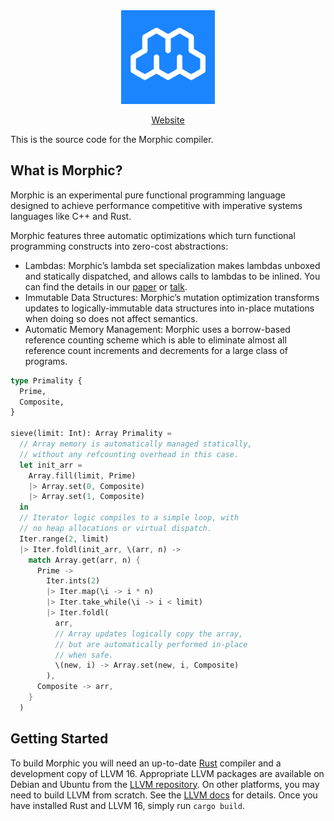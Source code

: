 <div align="center">
    <picture>
        <img alt="The Morphic Research Language" src="./morphic-logo.png" width="150px">
    </picture>

[Website](https://morphic-lang.org)
</div>

This is the source code for the Morphic compiler.

## What is Morphic?

Morphic is an experimental pure functional programming language designed to achieve performance competitive with imperative systems languages like C++ and Rust.

Morphic features three automatic optimizations which turn functional programming constructs into zero-cost abstractions:
- Lambdas: Morphic’s lambda set specialization makes lambdas unboxed and statically dispatched, and allows calls to lambdas to be inlined. You can find the details in our [paper](https://doi.org/10.1145/3591260) or [talk](https://www.youtube.com/watch?v=F3z39M0gdJU&t=3540s).
- Immutable Data Structures: Morphic’s mutation optimization transforms updates to logically-immutable data structures into in-place mutations when doing so does not affect semantics.
- Automatic Memory Management: Morphic uses a borrow-based reference counting scheme which is able to eliminate almost all reference count increments and decrements for a large class of programs.

```rust
type Primality {
  Prime,
  Composite,
}

sieve(limit: Int): Array Primality =
  // Array memory is automatically managed statically,
  // without any refcounting overhead in this case.
  let init_arr =
    Array.fill(limit, Prime)
    |> Array.set(0, Composite)
    |> Array.set(1, Composite)
  in
  // Iterator logic compiles to a simple loop, with
  // no heap allocations or virtual dispatch.
  Iter.range(2, limit)
  |> Iter.foldl(init_arr, \(arr, n) ->
    match Array.get(arr, n) {
      Prime ->
        Iter.ints(2)
        |> Iter.map(\i -> i * n)
        |> Iter.take_while(\i -> i < limit)
        |> Iter.foldl(
          arr,
          // Array updates logically copy the array,
          // but are automatically performed in-place
          // when safe.
          \(new, i) -> Array.set(new, i, Composite)
        ),
      Composite -> arr,
    }
  )
```

## Getting Started

To build Morphic you will need an up-to-date [Rust](https://rustup.rs/) compiler and a development copy of LLVM 16. Appropriate LLVM packages are available on Debian and Ubuntu from the [LLVM repository](https://apt.llvm.org/). On other platforms, you may need to build LLVM from scratch. See the [LLVM docs](https://llvm.org/docs/GettingStarted.html#getting-the-source-code-and-building-llvm) for details. Once you have installed Rust and LLVM 16, simply run `cargo build`.
